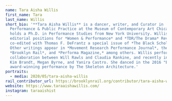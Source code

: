 ```yaml
---
name: Tara Aisha Willis
first_name: Tara
last_name: Willis
short_bio: '**Tara Aisha Willis** is a dancer, writer, and Curator in
  Performance & Public Practice at the Museum of Contemporary Art Chicago. She
  holds a Ph.D. in Performance Studies from New York University. Willis has held
  editorial positions for *Women & Performance* and *TDR/The Drama* Review, and
  co-edited with Thomas F. DeFrantz a special issue of *The Black Scholar*.
  Other writings appear in *Movement Research Performance Journal*, the
  *Brooklyn Rail*, and *Performa Magazine,* among others. Willis performed in a
  collaboration between Will Rawls and Claudia Rankine, and recently in works by
  Kim Brandt, Megan Byrne, and Yanira Castro. She danced in the 2016 "Bessie"
  award-winning performance by The Skeleton Architecture.'
portraits:
  - media: 2020/05/tara-aisha-willis
rail_contributor_url: https://brooklynrail.org/contributor/tara-aisha-willis
website: https://www.taraaishawillis.com/
instagram: taraaishist
---
```

